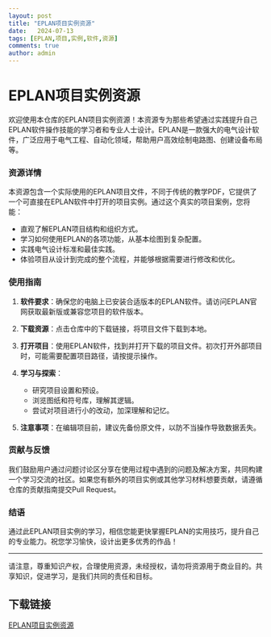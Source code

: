 ```yaml
---
layout: post
title: "EPLAN项目实例资源"
date:   2024-07-13
tags: [EPLAN,项目,实例,软件,资源]
comments: true
author: admin
---
```

# EPLAN项目实例资源

欢迎使用本仓库的EPLAN项目实例资源！本资源专为那些希望通过实践提升自己EPLAN软件操作技能的学习者和专业人士设计。EPLAN是一款强大的电气设计软件，广泛应用于电气工程、自动化领域，帮助用户高效绘制电路图、创建设备布局等。

### 资源详情

本资源包含一个实际使用的EPLAN项目文件，不同于传统的教学PDF，它提供了一个可直接在EPLAN软件中打开的项目实例。通过这个真实的项目案例，您将能：

- 直观了解EPLAN项目结构和组织方式。
- 学习如何使用EPLAN的各项功能，从基本绘图到复杂配置。
- 实践电气设计标准和最佳实践。
- 体验项目从设计到完成的整个流程，并能够根据需要进行修改和优化。

### 使用指南

1. **软件要求**：确保您的电脑上已安装合适版本的EPLAN软件。请访问EPLAN官网获取最新版或兼容您项目的软件版本。

2. **下载资源**：点击仓库中的下载链接，将项目文件下载到本地。

3. **打开项目**：使用EPLAN软件，找到并打开下载的项目文件。初次打开外部项目时，可能需要配置项目路径，请按提示操作。

4. **学习与探索**：
   - 研究项目设置和预设。
   - 浏览图纸和符号库，理解其逻辑。
   - 尝试对项目进行小的改动，加深理解和记忆。

5. **注意事项**：在编辑项目前，建议先备份原文件，以防不当操作导致数据丢失。

### 贡献与反馈

我们鼓励用户通过问题讨论区分享在使用过程中遇到的问题及解决方案，共同构建一个学习交流的社区。如果您有额外的项目实例或其他学习材料想要贡献，请遵循仓库的贡献指南提交Pull Request。

### 结语

通过此EPLAN项目实例的学习，相信您能更快掌握EPLAN的实用技巧，提升自己的专业能力。祝您学习愉快，设计出更多优秀的作品！

---

请注意，尊重知识产权，合理使用资源，未经授权，请勿将资源用于商业目的。共享知识，促进学习，是我们共同的责任和目标。

## 下载链接

[EPLAN项目实例资源](https://pan.quark.cn/s/1b9e97fa7e0e)